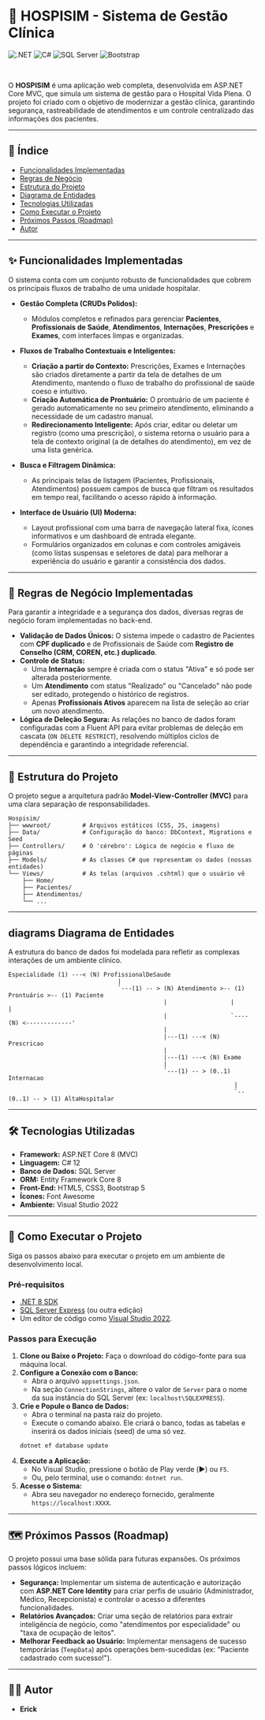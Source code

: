 # 🏥 HOSPISIM - Sistema de Gestão Clínica

![.NET](https://img.shields.io/badge/.NET-8.0-512BD4?style=for-the-badge&logo=dotnet)
![C#](https://img.shields.io/badge/C%23-12-239120?style=for-the-badge&logo=c-sharp&logoColor=white)
![SQL Server](https://img.shields.io/badge/SQL_Server-CC2927?style=for-the-badge&logo=microsoft-sql-server&logoColor=white)
![Bootstrap](https://img.shields.io/badge/Bootstrap-5.3-7952B3?style=for-the-badge&logo=bootstrap&logoColor=white)

<br>

O **HOSPISIM** é uma aplicação web completa, desenvolvida em ASP.NET Core MVC, que simula um sistema de gestão para o Hospital Vida Plena. O projeto foi criado com o objetivo de modernizar a gestão clínica, garantindo segurança, rastreabilidade de atendimentos e um controle centralizado das informações dos pacientes.

---

## 📜 Índice

* [Funcionalidades Implementadas](#-funcionalidades-implementadas)
* [Regras de Negócio](#-regras-de-negócio-implementadas)
* [Estrutura do Projeto](#-estrutura-do-projeto)
* [Diagrama de Entidades](#-diagrama-de-entidades)
* [Tecnologias Utilizadas](#️-tecnologias-utilizadas)
* [Como Executar o Projeto](#-como-executar-o-projeto)
* [Próximos Passos (Roadmap)](#-próximos-passos-roadmap)
* [Autor](#-autor)

---

## ✨ Funcionalidades Implementadas

O sistema conta com um conjunto robusto de funcionalidades que cobrem os principais fluxos de trabalho de uma unidade hospitalar.

* **Gestão Completa (CRUDs Polidos):**
    * Módulos completos e refinados para gerenciar **Pacientes**, **Profissionais de Saúde**, **Atendimentos**, **Internações**, **Prescrições** e **Exames**, com interfaces limpas e organizadas.

* **Fluxos de Trabalho Contextuais e Inteligentes:**
    * **Criação a partir do Contexto:** Prescrições, Exames e Internações são criados diretamente a partir da tela de detalhes de um Atendimento, mantendo o fluxo de trabalho do profissional de saúde coeso e intuitivo.
    * **Criação Automática de Prontuário:** O prontuário de um paciente é gerado automaticamente no seu primeiro atendimento, eliminando a necessidade de um cadastro manual.
    * **Redirecionamento Inteligente:** Após criar, editar ou deletar um registro (como uma prescrição), o sistema retorna o usuário para a tela de contexto original (a de detalhes do atendimento), em vez de uma lista genérica.

* **Busca e Filtragem Dinâmica:**
    * As principais telas de listagem (Pacientes, Profissionais, Atendimentos) possuem campos de busca que filtram os resultados em tempo real, facilitando o acesso rápido à informação.

* **Interface de Usuário (UI) Moderna:**
    * Layout profissional com uma barra de navegação lateral fixa, ícones informativos e um dashboard de entrada elegante.
    * Formulários organizados em colunas e com controles amigáveis (como listas suspensas e seletores de data) para melhorar a experiência do usuário e garantir a consistência dos dados.

---

## 🧠 Regras de Negócio Implementadas

Para garantir a integridade e a segurança dos dados, diversas regras de negócio foram implementadas no back-end.

* **Validação de Dados Únicos:** O sistema impede o cadastro de Pacientes com **CPF duplicado** e de Profissionais de Saúde com **Registro de Conselho (CRM, COREN, etc.) duplicado**.
* **Controle de Status:**
    * Uma **Internação** sempre é criada com o status "Ativa" e só pode ser alterada posteriormente.
    * Um **Atendimento** com status "Realizado" ou "Cancelado" não pode ser editado, protegendo o histórico de registros.
    * Apenas **Profissionais Ativos** aparecem na lista de seleção ao criar um novo atendimento.
* **Lógica de Deleção Segura:** As relações no banco de dados foram configuradas com a Fluent API para evitar problemas de deleção em cascata (`ON DELETE RESTRICT`), resolvendo múltiplos ciclos de dependência e garantindo a integridade referencial.

---

## 📁 Estrutura do Projeto

O projeto segue a arquitetura padrão **Model-View-Controller (MVC)** para uma clara separação de responsabilidades.

```
Hospisim/
├── wwwroot/         # Arquivos estáticos (CSS, JS, imagens)
├── Data/            # Configuração do banco: DbContext, Migrations e Seed
├── Controllers/     # O 'cérebro': Lógica de negócio e fluxo de páginas
├── Models/          # As classes C# que representam os dados (nossas entidades)
└── Views/           # As telas (arquivos .cshtml) que o usuário vê
    ├── Home/
    ├── Pacientes/
    ├── Atendimentos/
    └── ...
```

---

##  diagrams Diagrama de Entidades

A estrutura do banco de dados foi modelada para refletir as complexas interações de um ambiente clínico.

```
Especialidade (1) ---< (N) ProfissionalDeSaude
                               |
                               `---(1) -- > (N) Atendimento >-- (1) Prontuário >-- (1) Paciente
                                            |                  |                       |
                                            |                  `----(N) <-------------'
                                            |
                                            |---(1) ---< (N) Prescricao
                                            |
                                            |---(1) ---< (N) Exame
                                            |
                                            `---(1) -- > (0..1) Internacao
                                                                |
                                                                `--(0..1) -- > (1) AltaHospitalar
```
---

## 🛠️ Tecnologias Utilizadas

* **Framework:** ASP.NET Core 8 (MVC)
* **Linguagem:** C# 12
* **Banco de Dados:** SQL Server
* **ORM:** Entity Framework Core 8
* **Front-End:** HTML5, CSS3, Bootstrap 5
* **Ícones:** Font Awesome
* **Ambiente:** Visual Studio 2022

---

## 🚀 Como Executar o Projeto

Siga os passos abaixo para executar o projeto em um ambiente de desenvolvimento local.

### Pré-requisitos

* [.NET 8 SDK](https://dotnet.microsoft.com/pt-br/download/dotnet/8.0)
* [SQL Server Express](https://www.microsoft.com/pt-br/sql-server/sql-server-downloads) (ou outra edição)
* Um editor de código como [Visual Studio 2022](https://visualstudio.microsoft.com/pt-br/vs/).

### Passos para Execução

1.  **Clone ou Baixe o Projeto:** Faça o download do código-fonte para sua máquina local.
2.  **Configure a Conexão com o Banco:**
    * Abra o arquivo `appsettings.json`.
    * Na seção `ConnectionStrings`, altere o valor de `Server` para o nome da sua instância do SQL Server (ex: `localhost\SQLEXPRESS`).
3.  **Crie e Popule o Banco de Dados:**
    * Abra o terminal na pasta raiz do projeto.
    * Execute o comando abaixo. Ele criará o banco, todas as tabelas e inserirá os dados iniciais (seed) de uma só vez.
    ```powershell
    dotnet ef database update
    ```
4.  **Execute a Aplicação:**
    * No Visual Studio, pressione o botão de Play verde (▶️) ou `F5`.
    * Ou, pelo terminal, use o comando: `dotnet run`.
5.  **Acesse o Sistema:**
    * Abra seu navegador no endereço fornecido, geralmente `https://localhost:XXXX`.

---

## 🗺️ Próximos Passos (Roadmap)

O projeto possui uma base sólida para futuras expansões. Os próximos passos lógicos incluem:
* **Segurança:** Implementar um sistema de autenticação e autorização com **ASP.NET Core Identity** para criar perfis de usuário (Administrador, Médico, Recepcionista) e controlar o acesso a diferentes funcionalidades.
* **Relatórios Avançados:** Criar uma seção de relatórios para extrair inteligência de negócio, como "atendimentos por especialidade" ou "taxa de ocupação de leitos".
* **Melhorar Feedback ao Usuário:** Implementar mensagens de sucesso temporárias (`TempData`) após operações bem-sucedidas (ex: "Paciente cadastrado com sucesso!").

---

## 👨‍💻 Autor

* **Erick**
